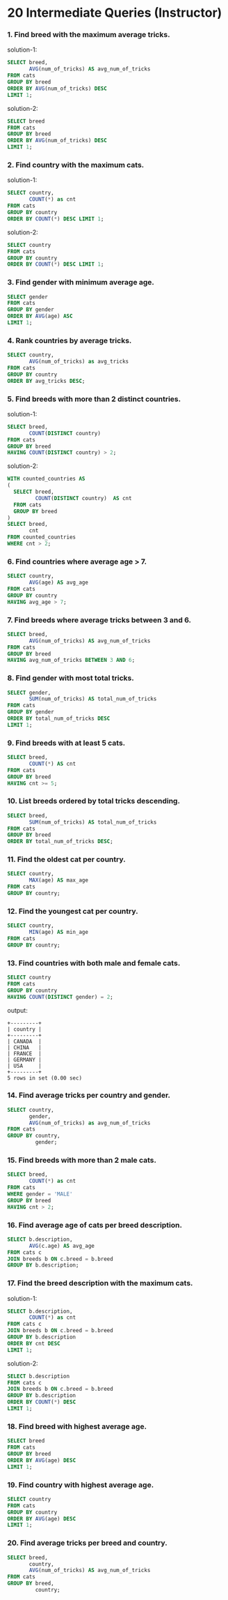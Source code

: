# 20 Intermediate Queries (Instructor)

### 1. Find breed with the maximum average tricks. 

solution-1:

```sql
SELECT breed,
       AVG(num_of_tricks) AS avg_num_of_tricks
FROM cats 
GROUP BY breed 
ORDER BY AVG(num_of_tricks) DESC 
LIMIT 1;
```

solution-2:

```sql
SELECT breed
FROM cats 
GROUP BY breed 
ORDER BY AVG(num_of_tricks) DESC 
LIMIT 1;
```

### 2. Find country with the maximum cats. 

solution-1:

```sql
SELECT country,
       COUNT(*) as cnt
FROM cats 
GROUP BY country 
ORDER BY COUNT(*) DESC LIMIT 1;
```

solution-2:

```sql
SELECT country 
FROM cats 
GROUP BY country 
ORDER BY COUNT(*) DESC LIMIT 1;
```

### 3. Find gender with minimum average age. 

```sql
SELECT gender 
FROM cats 
GROUP BY gender 
ORDER BY AVG(age) ASC 
LIMIT 1;
```

### 4. Rank countries by average tricks. 

```sql
SELECT country, 
       AVG(num_of_tricks) as avg_tricks 
FROM cats 
GROUP BY country 
ORDER BY avg_tricks DESC;
```

### 5. Find breeds with more than 2 distinct countries. 

solution-1:

```sql
SELECT breed, 
       COUNT(DISTINCT country) 
FROM cats 
GROUP BY breed 
HAVING COUNT(DISTINCT country) > 2;
```

solution-2:

```sql
WITH counted_countries AS
(
  SELECT breed, 
         COUNT(DISTINCT country)  AS cnt
  FROM cats 
  GROUP BY breed 
)
SELECT breed, 
       cnt
FROM counted_countries 
WHERE cnt > 2;
```

### 6. Find countries where average age > 7. 

```sql
SELECT country, 
       AVG(age) AS avg_age
FROM cats 
GROUP BY country 
HAVING avg_age > 7;
```

### 7. Find breeds where average tricks between 3 and 6. 

```sql
SELECT breed, 
       AVG(num_of_tricks) AS avg_num_of_tricks
FROM cats 
GROUP BY breed 
HAVING avg_num_of_tricks BETWEEN 3 AND 6;
```

### 8. Find gender with most total tricks. 

```sql
SELECT gender, 
       SUM(num_of_tricks) AS total_num_of_tricks
FROM cats 
GROUP BY gender 
ORDER BY total_num_of_tricks DESC 
LIMIT 1;
```

### 9. Find breeds with at least 5 cats. 

```sql
SELECT breed, 
       COUNT(*) AS cnt
FROM cats 
GROUP BY breed 
HAVING cnt >= 5;
```

### 10. List breeds ordered by total tricks descending. 

```sql
SELECT breed, 
       SUM(num_of_tricks) AS total_num_of_tricks
FROM cats 
GROUP BY breed 
ORDER BY total_num_of_tricks DESC;
```

### 11. Find the oldest cat per country. 

```sql
SELECT country, 
       MAX(age) AS max_age
FROM cats 
GROUP BY country;
```

### 12. Find the youngest cat per country. 

```sql
SELECT country, 
       MIN(age) AS min_age
FROM cats 
GROUP BY country;
```

### 13. Find countries with both male and female cats. 

```sql
SELECT country 
FROM cats 
GROUP BY country 
HAVING COUNT(DISTINCT gender) = 2;
```

output:

```
+---------+
| country |
+---------+
| CANADA  |
| CHINA   |
| FRANCE  |
| GERMANY |
| USA     |
+---------+
5 rows in set (0.00 sec)
```

### 14. Find average tricks per country and gender. 

```sql
SELECT country, 
       gender, 
       AVG(num_of_tricks) as avg_num_of_tricks
FROM cats 
GROUP BY country, 
         gender;
```

### 15. Find breeds with more than 2 male cats. 

```sql
SELECT breed, 
       COUNT(*) as cnt
FROM cats 
WHERE gender = 'MALE' 
GROUP BY breed 
HAVING cnt > 2;
```

### 16. Find average age of cats per breed description. 

```sql
SELECT b.description, 
       AVG(c.age) AS avg_age
FROM cats c 
JOIN breeds b ON c.breed = b.breed 
GROUP BY b.description;
```

### 17. Find the breed description with the maximum cats. 

solution-1:

```sql
SELECT b.description,
       COUNT(*) as cnt 
FROM cats c 
JOIN breeds b ON c.breed = b.breed 
GROUP BY b.description 
ORDER BY cnt DESC 
LIMIT 1;
```

solution-2:

```sql
SELECT b.description 
FROM cats c 
JOIN breeds b ON c.breed = b.breed 
GROUP BY b.description 
ORDER BY COUNT(*) DESC 
LIMIT 1;
```

### 18. Find breed with highest average age. 

```sql
SELECT breed 
FROM cats 
GROUP BY breed 
ORDER BY AVG(age) DESC 
LIMIT 1;
```

### 19. Find country with highest average age. 

```sql
SELECT country 
FROM cats 
GROUP BY country 
ORDER BY AVG(age) DESC 
LIMIT 1;
```

### 20. Find average tricks per breed and country. 

```sql
SELECT breed, 
       country, 
       AVG(num_of_tricks) AS avg_num_of_tricks
FROM cats 
GROUP BY breed, 
         country;
```

